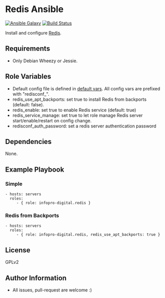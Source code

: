 Redis Ansible
=============

[![Ansible Galaxy](http://img.shields.io/badge/ansible--galaxy-infopro-digital.redis-blue.svg)](https://galaxy.ansible.com/list#/roles/3989) [![Build Status](https://travis-ci.org/infopro-digital/ansible-redis.svg)](https://travis-ci.org/infopro-digital/ansible-redis)

Install and configure [Redis](http://redis.io/).

Requirements
------------

- Only Debian Wheezy or Jessie.

Role Variables
--------------

  - Default config file is defined in [default vars](defaults/main.yml). All config vars are prefixed with "redisconf\_".
  - redis\_use\_apt\_backports: set true to install Redis from backports (default: false).
  - redis\_enable: set true to enable Redis service (default: true)
  - redis\_service\_manage: set true to let role manage Redis server start/enable/restart on config change.
  - redisconf\_auth\_password: set a redis server authentication password

Dependencies
------------

None.

Example Playbook
----------------

### Simple

    - hosts: servers
      roles:
         - { role: infopro-digital.redis }

### Redis from Backports

    - hosts: servers
      roles:
         - { role: infopro-digital.redis, redis_use_apt_backports: true }

License
-------

GPLv2

Author Information
------------------

  - All issues, pull-request are welcome :)
